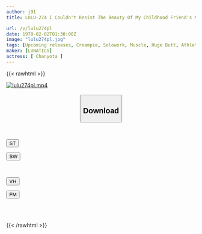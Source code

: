 ```yaml
---
author: j91
title: LULU-274 I Couldn't Resist The Beauty Of My Childhood Friend's Muscular Body, And When I Got An Erection, He Showed Me His Thong-back Big Ass And Gave Me A Hand Job And Fellatio, Forcing Me To Train Him To Squeeze Out His Sperm. Chanyota

url: /v/lulu274pl
date: 1970-02-02T01:30:00Z
image: "lulu274pl.jpg"
tags: [Upcoming releases, Creampie, Solowork, Muscle, Huge Butt, Athlete	]
maker: [LUNATICS]
actress: [ Chanyota ]
---
```



{{< rawhtml >}}

<div class="video" data-videoid="pending_link.html">
    <a href="javascript:;">
        <img src="/v/lulu274pl/lulu274pl.jpg" width="WIDTH" height="HEIGHT" alt="lulu274pl.mp4" loading="lazy">
    </a>
</div>

<script type="text/javascript" src="https://j91.asia/asset/on-demand-pend.js"></script>

<br>
  <link rel="stylesheet" href="https://j91.asia/asset/bs5.css">
  
  <center>
  <button class="btn btn-primary" type="button" data-bs-toggle="collapse" data-bs-target=".multi-collapse" aria-expanded="false" aria-controls="multiCollapseExample1 multiCollapseExample2"><h2>Download</h2></button></center>
</p>
<div class="row">
  <div class="col">
    <div class="collapse multi-collapse" id="multiCollapseExample1">
      <div class="card card-body">
	      	      <br>
<div class="buttons">  
<p><a href="https://j91.asia/pending_link.html" target="_blank"><button class="btn-hover color-3"><i class="fa fa-download"></i> ST</button></a></p>
<p><a href="https://j91.asia/pending_link.html" target="_blank"><button class="btn-hover color-2"><i class="fa fa-download"></i> SW</button></a></p></div>
    </div>
  </div>
</div>
  <div class="col">
    <div class="collapse multi-collapse" id="multiCollapseExample2">
      <div class="card card-body">
	      <br>
<div class="buttons">
<p><a href="https://j91.asia/pending_link.html" target="_blank"><button class="btn-hover color-9"><i class="fa fa-download"></i> VH</button></a></p>
<p><a href="https://j91.asia/pending_link.html" target="_blank"><button class="btn-hover color-8"><i class="fa fa-download"></i> FM</button></a></p></div>
<br><br>
      </div>
    </div>
  </div>
</div>

{{< /rawhtml >}}